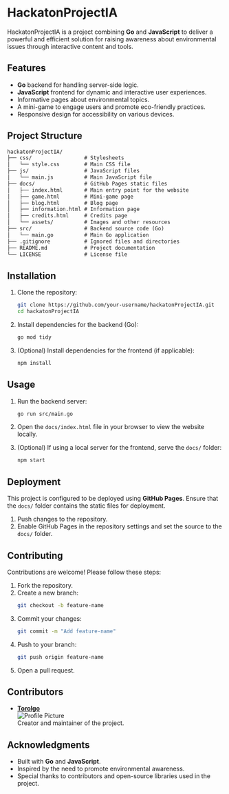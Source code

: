 # HackatonProjectIA

HackatonProjectIA is a project combining **Go** and **JavaScript** to deliver a powerful and efficient solution for raising awareness about environmental issues through interactive content and tools.

## Features

- **Go** backend for handling server-side logic.
- **JavaScript** frontend for dynamic and interactive user experiences.
- Informative pages about environmental topics.
- A mini-game to engage users and promote eco-friendly practices.
- Responsive design for accessibility on various devices.

## Project Structure

```markdown
hackatonProjectIA/
├── css/                 # Stylesheets
│   └── style.css        # Main CSS file
├── js/                  # JavaScript files
│   └── main.js          # Main JavaScript file
├── docs/                # GitHub Pages static files
│   ├── index.html       # Main entry point for the website
│   ├── game.html        # Mini-game page
│   ├── blog.html        # Blog page
│   ├── information.html # Information page
│   ├── credits.html     # Credits page
│   └── assets/          # Images and other resources
├── src/                 # Backend source code (Go)
│   └── main.go          # Main Go application
├── .gitignore           # Ignored files and directories
├── README.md            # Project documentation
└── LICENSE              # License file
```

## Installation

1. Clone the repository:
   ```bash
   git clone https://github.com/your-username/hackatonProjectIA.git
   cd hackatonProjectIA
   ```

2. Install dependencies for the backend (Go):
   ```bash
   go mod tidy
   ```

3. (Optional) Install dependencies for the frontend (if applicable):
   ```bash
   npm install
   ```

## Usage

1. Run the backend server:
   ```bash
   go run src/main.go
   ```

2. Open the `docs/index.html` file in your browser to view the website locally.

3. (Optional) If using a local server for the frontend, serve the `docs/` folder:
   ```bash
   npm start
   ```

## Deployment

This project is configured to be deployed using **GitHub Pages**. Ensure that the `docs/` folder contains the static files for deployment.

1. Push changes to the repository.
2. Enable GitHub Pages in the repository settings and set the source to the `docs/` folder.

## Contributing

Contributions are welcome! Please follow these steps:

1. Fork the repository.
2. Create a new branch:
   ```bash
   git checkout -b feature-name
   ```
3. Commit your changes:
   ```bash
   git commit -m "Add feature-name"
   ```
4. Push to your branch:
   ```bash
   git push origin feature-name
   ```
5. Open a pull request.

## Contributors

- **[Torolgo](https://github.com/Torolgo)**  
  ![Profile Picture](https://github.com/Torolgo.png?size=100)  
  Creator and maintainer of the project.

## Acknowledgments

- Built with **Go** and **JavaScript**.
- Inspired by the need to promote environmental awareness.
- Special thanks to contributors and open-source libraries used in the project.
